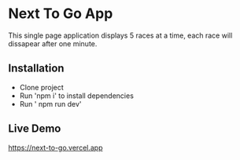 # Next To Go App

This single page application displays 5 races at a time, each race will dissapear after one minute. 

## Installation

- Clone project
- Run 'npm i' to install dependencies
- Run ' npm run dev'

## Live Demo

https://next-to-go.vercel.app
